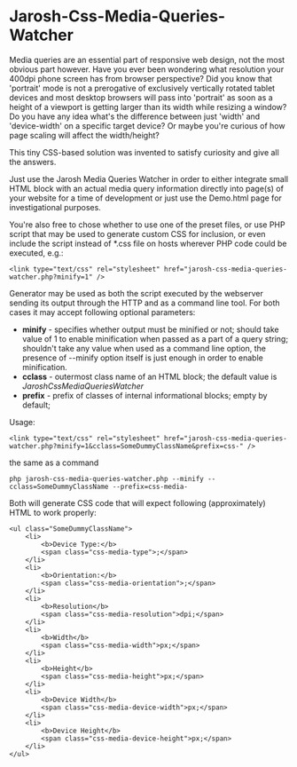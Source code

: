 # Jarosh-Css-Media-Queries-Watcher

Media queries are an essential part of responsive web design, not the most obvious part however.
Have you ever been wondering what resolution your 400dpi phone screen has from browser perspective? Did you know that 'portrait' mode is not a prerogative of exclusively vertically rotated tablet devices and most desktop browsers will pass into 'portrait' as soon as a height of a viewport is getting larger than its width while resizing a window? Do you have any idea what's the difference between just 'width' and 'device-width' on a specific target device? Or maybe you're curious of how page scaling will affect the width/height?

This tiny CSS-based solution was invented to satisfy curiosity and give all the answers.

Just use the Jarosh Media Queries Watcher in order to either integrate small HTML block with an actual media query information directly into page(s) of your website for a time of development or just use the Demo.html page for investigational purposes.

You're also free to chose whether to use one of the preset files, or use PHP script that may be used to generate custom CSS for inclusion, or even include the script instead of *.css file on hosts wherever PHP code could be executed, e.g.:

    <link type="text/css" rel="stylesheet" href="jarosh-css-media-queries-watcher.php?minify=1" />

Generator may be used as both the script executed by the webserver sending its output through the HTTP and as a command line tool. For both cases it may accept following optional parameters:

 - **minify** - specifies whether  output must be minified or not; should take value of 1 to enable minification when passed as a part of a query string; shouldn't take any value when used as a command line option, the presence of --minify option itself is just enough  in order to enable minification.
 - **cclass** - outermost class name of an HTML block;  the default value is *JaroshCssMediaQueriesWatcher*
 - **prefix** - prefix of classes of internal informational blocks; empty by default;

Usage:

    <link type="text/css" rel="stylesheet" href="jarosh-css-media-queries-watcher.php?minify=1&cclass=SomeDummyClassName&prefix=css-" />

the same as a command

    php jarosh-css-media-queries-watcher.php --minify --cclass=SomeDummyClassName --prefix=css-media-

Both will generate CSS code that will expect following (approximately) HTML to work properly:

    <ul class="SomeDummyClassName">
        <li>
            <b>Device Type:</b>
            <span class="css-media-type">;</span>
        </li>
        <li>
            <b>Orientation:</b>
            <span class="css-media-orientation">;</span>
        </li>
        <li>
            <b>Resolution</b>
            <span class="css-media-resolution">dpi;</span>
        </li>
        <li>
            <b>Width</b>
            <span class="css-media-width">px;</span>
        </li>
        <li>
            <b>Height</b>
            <span class="css-media-height">px;</span>
        </li>
        <li>
            <b>Device Width</b>
            <span class="css-media-device-width">px;</span>
        </li>
        <li>
            <b>Device Height</b>
            <span class="css-media-device-height">px;</span>
        </li>
    </ul>

